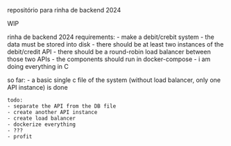 repositório para rinha de backend 2024

WIP

rinha de backend 2024 requirements: 
    - make a debit/crebit system
    - the data must be stored into disk
    - there should be at least two instances of the debit/credit API
    - there should be a round-robin load balancer between those two APIs
    - the components should run in docker-compose
    - i am doing everything in C

so far:
    - a basic single c file of the system (without load balancer, only one API instance) is done

    todo:
    - separate the API from the DB file
    - create another API instance
    - create load balancer
    - dockerize everything
    - ???
    - profit